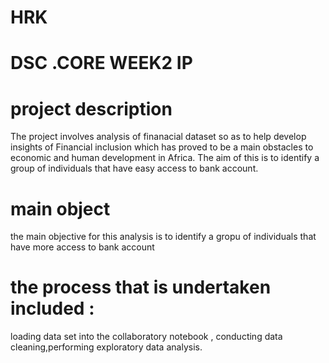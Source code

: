 # HRK

# DSC .CORE WEEK2 IP 

# project description
The project involves analysis of finanacial dataset  so as to help develop insights  of  Financial inclusion which has proved to be a  main obstacles to economic and human development in Africa. The aim of this is to identify a group of individuals that have easy access to bank account.

# main object
the  main objective for this analysis is to identify a gropu of individuals that have more access to bank account
# the process that is undertaken included :
loading  data set into the collaboratory notebook , conducting data cleaning,performing  exploratory data analysis.


